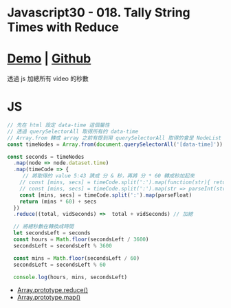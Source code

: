 # Javascript30 - 018. Tally String Times with Reduce

<!-- more -->

# [Demo](https://mgleon08.github.io/JavaScript30/018.Tally-String-Times-with-Reduce/index.html) | [Github](https://github.com/mgleon08/JavaScript30/tree/master/018.Tally-String-Times-with-Reduce)

透過 js 加總所有 video 的秒數

# JS

```js
// 先在 html 設定 data-time 這個屬性
// 透過 querySelectorAll 取得所有的 data-time
// Array.from 轉成 array 之前有提到用 querySelectorAll 取得的會是 NodeList
const timeNodes = Array.from(document.querySelectorAll('[data-time]'))

const seconds = timeNodes
  .map(node => node.dataset.time)
  .map(timeCode => {
     // 將取得的 value 5:43 猜成 分 & 秒，再將 分 * 60 轉成秒加起來
    // const [mins, secs] = timeCode.split(':').map(function(str){ return parseFloat(str) }
    // const [mins, secs] = timeCode.split(':').map(str => parseInt(str))
    const [mins, secs] = timeCode.split(':').map(parseFloat)
    return (mins * 60) + secs
  })
  .reduce((total, vidSeconds) =>  total + vidSeconds) // 加總

  // 將總秒數在轉換成時間
  let secondsLeft = seconds
  const hours = Math.floor(secondsLeft / 3600)
  secondsLeft = secondsLeft % 3600

  const mins = Math.floor(secondsLeft / 60)
  secondsLeft = secondsLeft % 60

  console.log(hours, mins, secondsLeft)
```

* [Array.prototype.reduce()](https://developer.mozilla.org/zh-TW/docs/Web/JavaScript/Reference/Global_Objects/Array/Reduce)
* [Array.prototype.map()](https://developer.mozilla.org/zh-TW/docs/Web/JavaScript/Reference/Global_Objects/Array/map)
